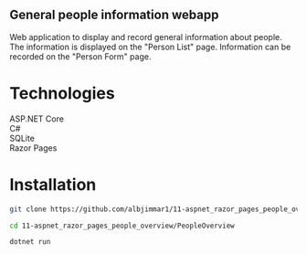 ## General people information webapp

Web application to display and record general information about people.
The information is displayed on the "Person List" page.
Information can be recorded on the "Person Form" page.

# Technologies

ASP.NET Core<br>
C#<br>
SQLite<br>
Razor Pages<br>

# Installation

```sh
git clone https://github.com/albjimmar1/11-aspnet_razor_pages_people_overview.git
```
```sh
cd 11-aspnet_razor_pages_people_overview/PeopleOverview
```
```sh
dotnet run
```